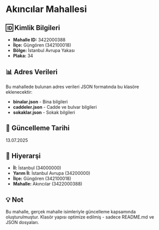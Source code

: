 # Akıncılar Mahallesi

## 🆔 Kimlik Bilgileri
- **Mahalle ID:** 3422000388
- **İlçe:** Güngören (342100018)
- **Bölge:** İstanbul Avrupa Yakası
- **Plaka:** 34

## 📊 Adres Verileri
Bu mahallede bulunan adres verileri JSON formatında bu klasöre eklenecektir:
- **binalar.json** - Bina bilgileri
- **caddeler.json** - Cadde ve bulvar bilgileri
- **sokaklar.json** - Sokak bilgileri

## 📅 Güncelleme Tarihi
13.07.2025

## 🔗 Hiyerarşi
- **İl:** İstanbul (34000000)
- **Yarım İl:** İstanbul Avrupa (34200000)
- **İlçe:** Güngören (342100018)
- **Mahalle:** Akıncılar (3422000388)

## 💡 Not
Bu mahalle, gerçek mahalle isimleriyle güncelleme kapsamında oluşturulmuştur.
Klasör yapısı optimize edilmiş - sadece README.md ve JSON dosyaları.
